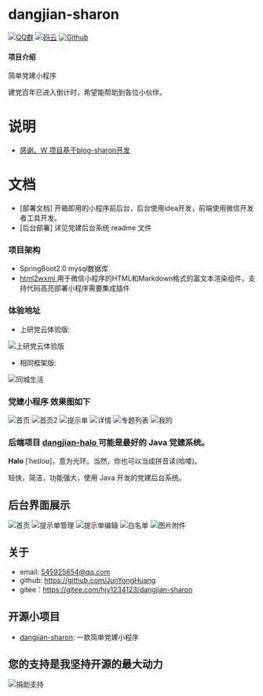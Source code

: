 # dangjian-sharon

[![QQ群](https://img.shields.io/badge/QQ%E7%BE%A4-924715723-yellowgreen.svg)](https://jq.qq.com/?_wv=1027&k=19odMmjy)
[![码云](https://img.shields.io/badge/Gitee-%E7%A0%81%E4%BA%91-yellow.svg)](https://gitee.com/hjy1234123/dangjian-sharon)
[![Github](https://img.shields.io/badge/Github-Github-red.svg)](https://github.com/JunYongHuang/dangjian-sharon)

#### 项目介绍
简单党建小程序

建党百年已进入倒计时，希望能帮助到各位小伙伴。

# 说明
- [感谢。W 项目基于blog-sharon开发](https://gitee.com/qinxuewu/blog-sharon/tree/master/blog-halo)

# 文档
- [部署文档]  开箱即用的小程序前后台，后台使用idea开发，前端使用微信开发者工具开发。
- [后台部署]  详见党建后台系统 readme 文件

### 项目架构
- SpringBoot2.0 mysql数据库
-  [html2wxml ](https://gitee.com/qwqoffice/html2wxml) 用于微信小程序的HTML和Markdown格式的富文本渲染组件，支持代码高亮部署小程序需要集成插件


### 体验地址
- 上研党云体验版:

![上研党云体验版](https://images.gitee.com/uploads/images/2021/0408/131609_d86447b1_893422.png "微信图片_20210408131535.png")
- 相同框架版:

![同城生活](https://images.gitee.com/uploads/images/2021/0408/142504_1a6edb0b_893422.jpeg "0.jpg")


### 党建小程序 效果图如下
![首页](https://images.gitee.com/uploads/images/2021/0408/142518_9c7e9bba_893422.jpeg "1.jpg")
![首页2](https://images.gitee.com/uploads/images/2021/0408/142532_c44a10df_893422.jpeg "2.jpg")
![提示单](https://images.gitee.com/uploads/images/2021/0408/142543_6de99ab5_893422.jpeg "3.jpg")
![详情](https://images.gitee.com/uploads/images/2021/0408/142613_c93a7d61_893422.jpeg "4.jpg")
![专题列表](https://images.gitee.com/uploads/images/2021/0408/142625_e24e179d_893422.jpeg "5.jpg")
![我的](https://images.gitee.com/uploads/images/2021/0408/142636_04911479_893422.jpeg "6.jpg")





### 后端项目 [dangjian-halo ]( https://github.com/JunYongHuang/dangjian-sharon/tree/master/dangjian-halo )可能是最好的 Java 党建系统。
**Halo** [ˈheɪloʊ]，意为光环。当然，你也可以当成拼音读(哈喽)。

轻快，简洁，功能强大，使用 Java 开发的党建后台系统。



## 后台界面展示


![首页](https://images.gitee.com/uploads/images/2021/0408/145551_37b1bc04_893422.png "12.png")
![提示单管理](https://images.gitee.com/uploads/images/2021/0408/145608_31a0b480_893422.png "13.png")
![提示单编辑](https://images.gitee.com/uploads/images/2021/0408/145617_25689d26_893422.jpeg "14.jpg")
![白名单](https://images.gitee.com/uploads/images/2021/0408/145624_af55e621_893422.png "15.png")
![图片附件](https://images.gitee.com/uploads/images/2021/0408/145633_82100f48_893422.png "16.png")



## 关于

- email:  545925654@qq.com
- github: https://github.com/JunYongHuang
- gitee：https://gitee.com/hjy1234123/dangjian-sharon


## 开源小项目
- [dangjian-sharon](https://github.com/JunYongHuang/dangjian-sharon):   一款简单党建小程序


## 您的支持是我坚持开源的最大动力

![捐助支持](https://images.gitee.com/uploads/images/2021/0408/142645_bba4c69b_893422.jpeg "8.jpg")
